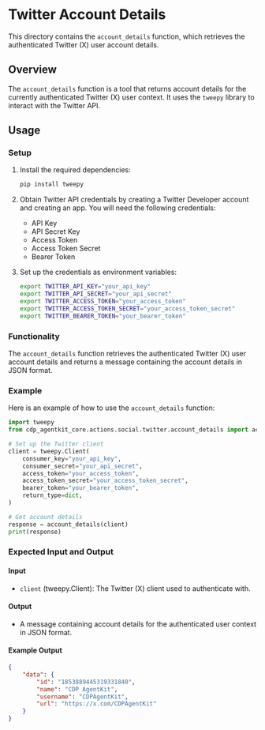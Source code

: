 # Twitter Account Details

This directory contains the `account_details` function, which retrieves the authenticated Twitter (X) user account details.

## Overview

The `account_details` function is a tool that returns account details for the currently authenticated Twitter (X) user context. It uses the `tweepy` library to interact with the Twitter API.

## Usage

### Setup

1. Install the required dependencies:
    ```bash
    pip install tweepy
    ```

2. Obtain Twitter API credentials by creating a Twitter Developer account and creating an app. You will need the following credentials:
    - API Key
    - API Secret Key
    - Access Token
    - Access Token Secret
    - Bearer Token

3. Set up the credentials as environment variables:
    ```bash
    export TWITTER_API_KEY="your_api_key"
    export TWITTER_API_SECRET="your_api_secret"
    export TWITTER_ACCESS_TOKEN="your_access_token"
    export TWITTER_ACCESS_TOKEN_SECRET="your_access_token_secret"
    export TWITTER_BEARER_TOKEN="your_bearer_token"
    ```

### Functionality

The `account_details` function retrieves the authenticated Twitter (X) user account details and returns a message containing the account details in JSON format.

### Example

Here is an example of how to use the `account_details` function:

```python
import tweepy
from cdp_agentkit_core.actions.social.twitter.account_details import account_details

# Set up the Twitter client
client = tweepy.Client(
    consumer_key="your_api_key",
    consumer_secret="your_api_secret",
    access_token="your_access_token",
    access_token_secret="your_access_token_secret",
    bearer_token="your_bearer_token",
    return_type=dict,
)

# Get account details
response = account_details(client)
print(response)
```

### Expected Input and Output

#### Input

- `client` (tweepy.Client): The Twitter (X) client used to authenticate with.

#### Output

- A message containing account details for the authenticated user context in JSON format.

#### Example Output

```json
{
    "data": {
        "id": "1853889445319331840",
        "name": "CDP AgentKit",
        "username": "CDPAgentKit",
        "url": "https://x.com/CDPAgentKit"
    }
}
```
